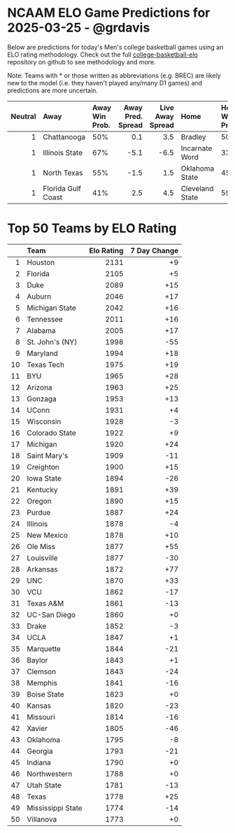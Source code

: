 # NCAAM ELO Game Predictions for 2025-03-25 - @grdavis
Below are predictions for today's Men's college basketball games using an ELO rating methodology. Check out the full [college-basketball-elo](https://github.com/grdavis/college-basketball-elo) repository on github to see methodology and more.

Note: Teams with * or those written as abbreviations (e.g. BREC) are likely new to the model (i.e. they haven't played any/many D1 games) and predictions are more uncertain.

|   Neutral | Away               | Away Win Prob.   |   Away Pred. Spread |   Live Away Spread | Home            | Home Win Prob.   |   Home Pred. Spread |
|----------:|:-------------------|:-----------------|--------------------:|-------------------:|:----------------|:-----------------|--------------------:|
|         1 | Chattanooga        | 50%              |                 0.1 |                3.5 | Bradley         | 50%              |                -0.1 |
|         1 | Illinois State     | 67%              |                -5.1 |               -6.5 | Incarnate Word  | 33%              |                 5.1 |
|         1 | North Texas        | 55%              |                -1.5 |                1.5 | Oklahoma State  | 45%              |                 1.5 |
|         1 | Florida Gulf Coast | 41%              |                 2.5 |                4.5 | Cleveland State | 59%              |                -2.5 |

# Top 50 Teams by ELO Rating
|    | Team              |   Elo Rating |   7 Day Change |
|---:|:------------------|-------------:|---------------:|
|  1 | Houston           |         2131 |             +9 |
|  2 | Florida           |         2105 |             +5 |
|  3 | Duke              |         2089 |            +15 |
|  4 | Auburn            |         2046 |            +17 |
|  5 | Michigan State    |         2042 |            +16 |
|  6 | Tennessee         |         2011 |            +16 |
|  7 | Alabama           |         2005 |            +17 |
|  8 | St. John's (NY)   |         1998 |            -55 |
|  9 | Maryland          |         1994 |            +18 |
| 10 | Texas Tech        |         1975 |            +19 |
| 11 | BYU               |         1965 |            +28 |
| 12 | Arizona           |         1963 |            +25 |
| 13 | Gonzaga           |         1953 |            +13 |
| 14 | UConn             |         1931 |             +4 |
| 15 | Wisconsin         |         1928 |             -3 |
| 16 | Colorado State    |         1922 |             +9 |
| 17 | Michigan          |         1920 |            +24 |
| 18 | Saint Mary's      |         1909 |            -11 |
| 19 | Creighton         |         1900 |            +15 |
| 20 | Iowa State        |         1894 |            -26 |
| 21 | Kentucky          |         1891 |            +39 |
| 22 | Oregon            |         1890 |            +15 |
| 23 | Purdue            |         1887 |            +24 |
| 24 | Illinois          |         1878 |             -4 |
| 25 | New Mexico        |         1878 |            +10 |
| 26 | Ole Miss          |         1877 |            +55 |
| 27 | Louisville        |         1877 |            -30 |
| 28 | Arkansas          |         1872 |            +77 |
| 29 | UNC               |         1870 |            +33 |
| 30 | VCU               |         1862 |            -17 |
| 31 | Texas A&M         |         1861 |            -13 |
| 32 | UC-San Diego      |         1860 |             +0 |
| 33 | Drake             |         1852 |             -3 |
| 34 | UCLA              |         1847 |             +1 |
| 35 | Marquette         |         1844 |            -21 |
| 36 | Baylor            |         1843 |             +1 |
| 37 | Clemson           |         1843 |            -24 |
| 38 | Memphis           |         1841 |            -16 |
| 39 | Boise State       |         1823 |             +0 |
| 40 | Kansas            |         1820 |            -23 |
| 41 | Missouri          |         1814 |            -16 |
| 42 | Xavier            |         1805 |            -46 |
| 43 | Oklahoma          |         1795 |             -8 |
| 44 | Georgia           |         1793 |            -21 |
| 45 | Indiana           |         1790 |             +0 |
| 46 | Northwestern      |         1788 |             +0 |
| 47 | Utah State        |         1781 |            -13 |
| 48 | Texas             |         1778 |            +25 |
| 49 | Mississippi State |         1774 |            -14 |
| 50 | Villanova         |         1773 |             +0 |